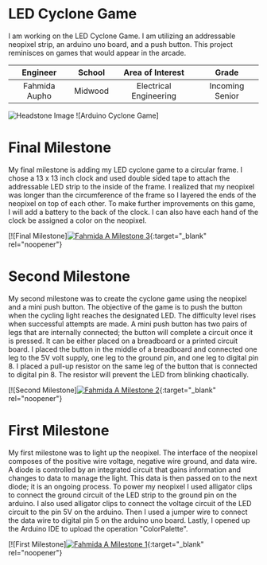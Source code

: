 # LED Cyclone Game
I am working on the LED Cyclone Game. I am utilizing an addressable neopixel strip, an arduino uno board, and a push button. This project reminisces on games that would appear in the arcade.

| **Engineer** | **School** | **Area of Interest** | **Grade** |
|:--:|:--:|:--:|:--:|
| Fahmida Aupho | Midwood | Electrical Engineering | Incoming Senior

![Headstone Image](https://bluestampengineering.com/wp-content/uploads/2016/05/improve.jpg)
![Arduino Cyclone Game]

# Final Milestone
My final milestone is adding my LED cyclone game to a circular frame. I chose a 13 x 13 inch clock and used double sided tape to attach the addressable LED strip to the inside of the frame. I realized that my neopixel was longer than the circumference of the frame so I layered the ends of the neopixel on top of each other. To make further improvements on this game, I will add a battery to the back of the clock. I can also have each hand of the clock be assigned a color on the neopixel.  

[![Final Milestone][![Fahmida A Milestone 3](https://res.cloudinary.com/marcomontalbano/image/upload/v1658499650/video_to_markdown/images/youtube--WU0rRkF4QH4-c05b58ac6eb4c4700831b2b3070cd403.jpg)](https://www.youtube.com/watch?v=WU0rRkF4QH4 "Fahmida A Milestone 3"){:target="_blank" rel="noopener"}

# Second Milestone
My second milestone was to create the cyclone game using the neopixel and a mini push button. The objective of the game is to push the button when the cycling light reaches the designated LED. The difficulty level rises when successful attempts are made. A mini push button has two pairs of legs that are internally connected; the button will complete a circuit once it is pressed. It can be either placed on a breadboard or a printed circuit board. I placed the button in the middle of a breadboard and connected one leg to the 5V volt supply, one leg to the ground pin, and one leg to digital pin 8. I placed a pull-up resistor on the same leg of the button that is connected to digital pin 8. The resistor will prevent the LED from blinking chaotically.

[![Second Milestone][![Fahmida A Milestone 2](https://res.cloudinary.com/marcomontalbano/image/upload/v1658497513/video_to_markdown/images/youtube--IkiIdQyv_8U-c05b58ac6eb4c4700831b2b3070cd403.jpg)](https://www.youtube.com/watch?v=IkiIdQyv_8U "Fahmida A Milestone 2"){:target="_blank" rel="noopener"}
# First Milestone
  

My first milestone was to light up the neopixel. The interface of the neopixel composes of the positive wire voltage, negative wire ground, and data wire. A diode is controlled by an integrated circuit that gains information and changes to data to manage the light. This data is then passed on to the next diode; it is an ongoing process. To power my neopixel I used alligator clips to connect the ground circuit of the LED strip to the ground pin on the arduino. I also used alligator clips to connect the voltage circuit of the LED circuit to the pin 5V on the arduino. Then I used a jumper wire to connect the data wire to digital pin 5 on the arduino uno board. Lastly, I opened up the Arduino IDE to upload the operation "ColorPalette".

[![First Milestone][![Fahmida A Milestone 1](https://res.cloudinary.com/marcomontalbano/image/upload/v1658154646/video_to_markdown/images/youtube--hOncP7br1bo-c05b58ac6eb4c4700831b2b3070cd403.jpg)](https://www.youtube.com/watch?v=hOncP7br1bo "Fahmida A Milestone 1"){:target="_blank" rel="noopener"}
